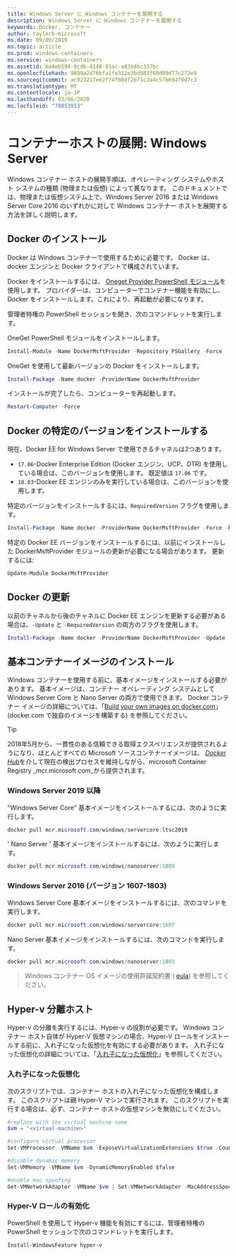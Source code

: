 ```yaml
---
title: Windows Server に Windows コンテナーを展開する
description: Windows Server に Windows コンテナーを展開する
keywords: Docker, コンテナー
author: taylorb-microsoft
ms.date: 09/09/2019
ms.topic: article
ms.prod: windows-containers
ms.service: windows-containers
ms.assetid: ba4eb594-0cdb-4148-81ac-a83b4bc337bc
ms.openlocfilehash: 9899a2d76bfa1fe312e3bd983f60d09d77c272e9
ms.sourcegitcommit: ac923217ee2f74f08df2b71c2a4c57b694f0d7c3
ms.translationtype: MT
ms.contentlocale: ja-JP
ms.lasthandoff: 03/06/2020
ms.locfileid: "78853913"
---
```

# <a name="container-host-deployment-windows-server"></a>コンテナーホストの展開: Windows Server

Windows コンテナー ホストの展開手順は、オペレーティング システムやホスト システムの種類 (物理または仮想) によって異なります。 このドキュメントでは、物理または仮想システム上で、Windows Server 2016 または Windows Server Core 2016 のいずれかに対して Windows コンテナー ホストを展開する方法を詳しく説明します。

## <a name="install-docker"></a>Docker のインストール

Docker は Windows コンテナーで使用するために必要です。 Docker は、docker エンジンと Docker クライアントで構成されています。

Docker をインストールするには、 [Oneget Provider PowerShell モジュール](https://github.com/OneGet/MicrosoftDockerProvider)を使用します。 プロバイダーは、コンピューターでコンテナー機能を有効にし、Docker をインストールします。これにより、再起動が必要になります。

管理者特権の PowerShell セッションを開き、次のコマンドレットを実行します。

OneGet PowerShell モジュールをインストールします。

```PowerShell
Install-Module -Name DockerMsftProvider -Repository PSGallery -Force
```

OneGet を使用して最新バージョンの Docker をインストールします。

```PowerShell
Install-Package -Name docker -ProviderName DockerMsftProvider
```

インストールが完了したら、コンピューターを再起動します。

```PowerShell
Restart-Computer -Force
```

## <a name="install-a-specific-version-of-docker"></a>Docker の特定のバージョンをインストールする

現在、Docker EE for Windows Server で使用できるチャネルは2つあります。

* `17.06`-Docker Enterprise Edition (Docker エンジン、UCP、DTR) を使用している場合は、このバージョンを使用します。 既定値は `17.06` です。
* `18.03`-Docker EE エンジンのみを実行している場合は、このバージョンを使用します。

特定のバージョンをインストールするには、`RequiredVersion` フラグを使用します。

```PowerShell
Install-Package -Name docker -ProviderName DockerMsftProvider -Force -RequiredVersion 18.03
```

特定の Docker EE バージョンをインストールするには、以前にインストールした DockerMsftProvider モジュールの更新が必要になる場合があります。 更新するには:

```PowerShell
Update-Module DockerMsftProvider
```

## <a name="update-docker"></a>Docker の更新

以前のチャネルから後のチャネルに Docker EE エンジンを更新する必要がある場合は、`-Update` と `-RequiredVersion` の両方のフラグを使用します。

```PowerShell
Install-Package -Name docker -ProviderName DockerMsftProvider -Update -Force -RequiredVersion 18.03
```

## <a name="install-base-container-images"></a>基本コンテナーイメージのインストール

Windows コンテナーを使用する前に、基本イメージをインストールする必要があります。 基本イメージは、コンテナー オペレーティング システムとして Windows Server Core と Nano Server の両方で使用できます。 Docker コンテナー イメージの詳細については、「[Build your own images on docker.com](https://docs.docker.com/engine/tutorials/dockerimages/)」(docker.com で独自のイメージを構築する) を参照してください。

> [!TIP]
> 2018年5月から、一貫性のある信頼できる取得エクスペリエンスが提供されるようになり、ほとんどすべての Microsoft ソースコンテナーイメージは、 [_Docker Hub_](https://hub.docker.com/publishers/microsoftowner)を介して現在の検出プロセスを維持しながら、microsoft Container Registry _mcr.microsoft.com_から提供されます。

### <a name="windows-server-2019-and-newer"></a>Windows Server 2019 以降

"Windows Server Core" 基本イメージをインストールするには、次のように実行します。

```PowerShell
docker pull mcr.microsoft.com/windows/servercore:ltsc2019
```

' Nano Server ' 基本イメージをインストールするには、次のように実行します。

```PowerShell
docker pull mcr.microsoft.com/windows/nanoserver:1809
```

### <a name="windows-server-2016-versions-1607-1803"></a>Windows Server 2016 (バージョン 1607-1803)

Windows Server Core 基本イメージをインストールするには、次のコマンドを実行します。

```PowerShell
docker pull mcr.microsoft.com/windows/servercore:1607
```

Nano Server 基本イメージをインストールするには、次のコマンドを実行します。

```PowerShell
docker pull mcr.microsoft.com/windows/nanoserver:1803
```

> Windows コンテナー OS イメージの使用許諾契約書 ( [eula](../images-eula.md)) を参照してください。

## <a name="hyper-v-isolation-host"></a>Hyper-v 分離ホスト

Hyper-v の分離を実行するには、Hyper-v の役割が必要です。 Windows コンテナー ホスト自体が Hyper-V 仮想マシンの場合、Hyper-V ロールをインストールする前に、入れ子になった仮想化を有効にする必要があります。 入れ子になった仮想化の詳細については、「[入れ子になった仮想化](https://docs.microsoft.com/virtualization/hyper-v-on-windows/user-guide/nested-virtualization)」を参照してください。

### <a name="nested-virtualization"></a>入れ子になった仮想化

次のスクリプトでは、コンテナー ホストの入れ子になった仮想化を構成します。 このスクリプトは親 Hyper-V マシンで実行されます。 このスクリプトを実行する場合は、必ず、コンテナー ホストの仮想マシンを無効にしてください。

```PowerShell
#replace with the virtual machine name
$vm = "<virtual-machine>"

#configure virtual processor
Set-VMProcessor -VMName $vm -ExposeVirtualizationExtensions $true -Count 2

#disable dynamic memory
Set-VMMemory -VMName $vm -DynamicMemoryEnabled $false

#enable mac spoofing
Get-VMNetworkAdapter -VMName $vm | Set-VMNetworkAdapter -MacAddressSpoofing On
```

### <a name="enable-the-hyper-v-role"></a>Hyper-V ロールの有効化

PowerShell を使用して Hyper-v 機能を有効にするには、管理者特権の PowerShell セッションで次のコマンドレットを実行します。

```PowerShell
Install-WindowsFeature hyper-v
```
